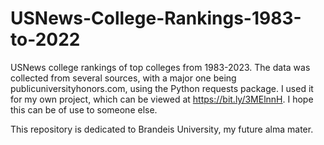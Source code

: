 # USNews-College-Rankings-1983-to-2022
USNews college rankings of top colleges from 1983-2023. The data was collected from several sources, with a major one being publicuniversityhonors.com, using the Python requests package. I used it for my own project, which can be viewed at https://bit.ly/3MElnnH. I hope this can be of use to someone else. 

This repository is dedicated to Brandeis University, my future alma mater.
